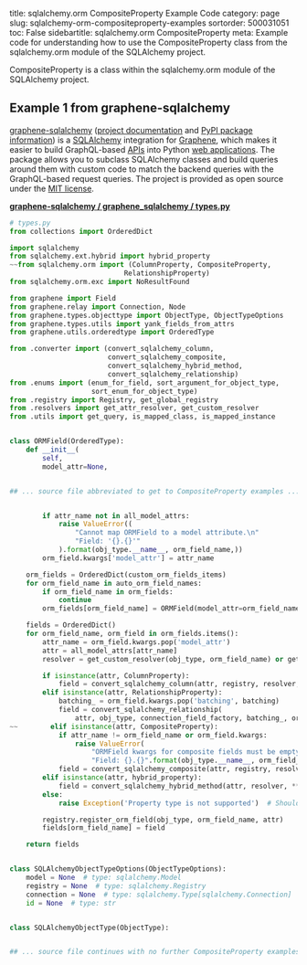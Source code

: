 title: sqlalchemy.orm CompositeProperty Example Code
category: page
slug: sqlalchemy-orm-compositeproperty-examples
sortorder: 500031051
toc: False
sidebartitle: sqlalchemy.orm CompositeProperty
meta: Example code for understanding how to use the CompositeProperty class from the sqlalchemy.orm module of the SQLAlchemy project.


CompositeProperty is a class within the sqlalchemy.orm module of the SQLAlchemy project.


## Example 1 from graphene-sqlalchemy
[graphene-sqlalchemy](https://github.com/graphql-python/graphene-sqlalchemy)
([project documentation](https://docs.graphene-python.org/projects/sqlalchemy/en/latest/)
and
[PyPI package information](https://pypi.org/project/graphene-sqlalchemy/))
is a [SQLAlchemy](/sqlalchemy.html) integration for
[Graphene](https://graphene-python.org/), which makes it easier to build
GraphQL-based [APIs](/application-programming-interfaces.html) into Python
[web applications](/web-development.html). The package allows you to
subclass SQLAlchemy classes and build queries around them with custom
code to match the backend queries with the GraphQL-based request queries.
The project is provided as open source under the
[MIT license](https://github.com/graphql-python/graphene-sqlalchemy/blob/master/LICENSE.md).

[**graphene-sqlalchemy / graphene_sqlalchemy / types.py**](https://github.com/graphql-python/graphene-sqlalchemy/blob/master/graphene_sqlalchemy/./types.py)

```python
# types.py
from collections import OrderedDict

import sqlalchemy
from sqlalchemy.ext.hybrid import hybrid_property
~~from sqlalchemy.orm import (ColumnProperty, CompositeProperty,
                            RelationshipProperty)
from sqlalchemy.orm.exc import NoResultFound

from graphene import Field
from graphene.relay import Connection, Node
from graphene.types.objecttype import ObjectType, ObjectTypeOptions
from graphene.types.utils import yank_fields_from_attrs
from graphene.utils.orderedtype import OrderedType

from .converter import (convert_sqlalchemy_column,
                        convert_sqlalchemy_composite,
                        convert_sqlalchemy_hybrid_method,
                        convert_sqlalchemy_relationship)
from .enums import (enum_for_field, sort_argument_for_object_type,
                    sort_enum_for_object_type)
from .registry import Registry, get_global_registry
from .resolvers import get_attr_resolver, get_custom_resolver
from .utils import get_query, is_mapped_class, is_mapped_instance


class ORMField(OrderedType):
    def __init__(
        self,
        model_attr=None,


## ... source file abbreviated to get to CompositeProperty examples ...


        if attr_name not in all_model_attrs:
            raise ValueError((
                "Cannot map ORMField to a model attribute.\n"
                "Field: '{}.{}'"
            ).format(obj_type.__name__, orm_field_name,))
        orm_field.kwargs['model_attr'] = attr_name

    orm_fields = OrderedDict(custom_orm_fields_items)
    for orm_field_name in auto_orm_field_names:
        if orm_field_name in orm_fields:
            continue
        orm_fields[orm_field_name] = ORMField(model_attr=orm_field_name)

    fields = OrderedDict()
    for orm_field_name, orm_field in orm_fields.items():
        attr_name = orm_field.kwargs.pop('model_attr')
        attr = all_model_attrs[attr_name]
        resolver = get_custom_resolver(obj_type, orm_field_name) or get_attr_resolver(obj_type, attr_name)

        if isinstance(attr, ColumnProperty):
            field = convert_sqlalchemy_column(attr, registry, resolver, **orm_field.kwargs)
        elif isinstance(attr, RelationshipProperty):
            batching_ = orm_field.kwargs.pop('batching', batching)
            field = convert_sqlalchemy_relationship(
                attr, obj_type, connection_field_factory, batching_, orm_field_name, **orm_field.kwargs)
~~        elif isinstance(attr, CompositeProperty):
            if attr_name != orm_field_name or orm_field.kwargs:
                raise ValueError(
                    "ORMField kwargs for composite fields must be empty. "
                    "Field: {}.{}".format(obj_type.__name__, orm_field_name))
            field = convert_sqlalchemy_composite(attr, registry, resolver)
        elif isinstance(attr, hybrid_property):
            field = convert_sqlalchemy_hybrid_method(attr, resolver, **orm_field.kwargs)
        else:
            raise Exception('Property type is not supported')  # Should never happen

        registry.register_orm_field(obj_type, orm_field_name, attr)
        fields[orm_field_name] = field

    return fields


class SQLAlchemyObjectTypeOptions(ObjectTypeOptions):
    model = None  # type: sqlalchemy.Model
    registry = None  # type: sqlalchemy.Registry
    connection = None  # type: sqlalchemy.Type[sqlalchemy.Connection]
    id = None  # type: str


class SQLAlchemyObjectType(ObjectType):


## ... source file continues with no further CompositeProperty examples...

```

